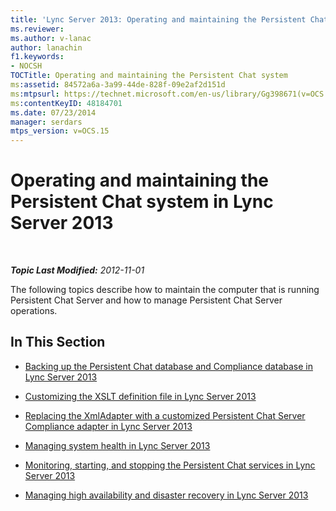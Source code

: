 ```yaml
---
title: 'Lync Server 2013: Operating and maintaining the Persistent Chat system'
ms.reviewer: 
ms.author: v-lanac
author: lanachin
f1.keywords:
- NOCSH
TOCTitle: Operating and maintaining the Persistent Chat system
ms:assetid: 84572a6a-3a99-44de-828f-09e2af2d151d
ms:mtpsurl: https://technet.microsoft.com/en-us/library/Gg398671(v=OCS.15)
ms:contentKeyID: 48184701
ms.date: 07/23/2014
manager: serdars
mtps_version: v=OCS.15
---
```


<div data-xmlns="http://www.w3.org/1999/xhtml">

<div class="topic" data-xmlns="http://www.w3.org/1999/xhtml" data-msxsl="urn:schemas-microsoft-com:xslt" data-cs="https://msdn.microsoft.com/">

<div data-asp="https://msdn2.microsoft.com/asp">

# Operating and maintaining the Persistent Chat system in Lync Server 2013

</div>

<div id="mainSection">

<div id="mainBody">

<span> </span>

_**Topic Last Modified:** 2012-11-01_

The following topics describe how to maintain the computer that is running Persistent Chat Server and how to manage Persistent Chat Server operations.

<div>

## In This Section

  - [Backing up the Persistent Chat database and Compliance database in Lync Server 2013](lync-server-2013-backing-up-the-persistent-chat-database-and-compliance-database.md)

  - [Customizing the XSLT definition file in Lync Server 2013](lync-server-2013-customizing-the-xslt-definition-file.md)

  - [Replacing the XmlAdapter with a customized Persistent Chat Server Compliance adapter in Lync Server 2013](lync-server-2013-replacing-the-xmladapter-with-a-customized-persistent-chat-server-compliance-adapter.md)

  - [Managing system health in Lync Server 2013](lync-server-2013-managing-system-health.md)

  - [Monitoring, starting, and stopping the Persistent Chat services in Lync Server 2013](lync-server-2013-monitoring-starting-and-stopping-the-persistent-chat-services.md)

  - [Managing high availability and disaster recovery in Lync Server 2013](lync-server-2013-managing-high-availability-and-disaster-recovery.md)

</div>

</div>

<span> </span>

</div>

</div>

</div>

